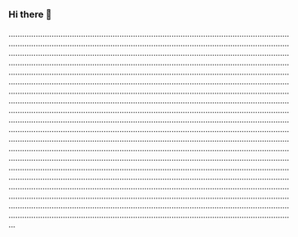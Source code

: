 ### Hi there 👋

...................................................................................................................................................................................................................................................................................................................................................................................................................................................................................................................................................................................................................................................................................................................................................................................................................................................................................................................................................................................................................................................................................................................................................................................................................................................................................................................................................................................................................................................................................................................................................................................................................................................................................................................................................................................................................................................................................................................................................................................................................................................................................................................................................................................................................................................................................................................................................................................................................................................................................................................................................................................